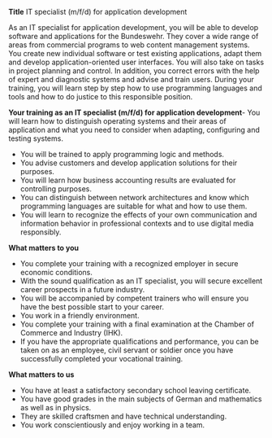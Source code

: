 **Title**
IT specialist (m/f/d) for application development

As an IT specialist for application development, you will be able to develop software and applications for the Bundeswehr. They cover a wide range of areas from commercial programs to web content management systems. You create new individual software or test existing applications, adapt them and develop application-oriented user interfaces. You will also take on tasks in project planning and control. In addition, you correct errors with the help of expert and diagnostic systems and advise and train users. During your training, you will learn step by step how to use programming languages and tools and how to do justice to this responsible position.

**Your training as an IT specialist (m/f/d) for application development**-	You will learn how to distinguish operating systems and their areas of application and what you need to consider when adapting, configuring and testing systems.
-	You will be trained to apply programming logic and methods.
-	You advise customers and develop application solutions for their purposes.
-	You will learn how business accounting results are evaluated for controlling purposes.
-	You can distinguish between network architectures and know which programming languages are suitable for what and how to use them.
-	You will learn to recognize the effects of your own communication and information behavior in professional contexts and to use digital media responsibly.

**What matters to you**

-	You complete your training with a recognized employer in secure economic conditions.
-	With the sound qualification as an IT specialist, you will secure excellent career prospects in a future industry.
-	You will be accompanied by competent trainers who will ensure you have the best possible start to your career.
-	You work in a friendly environment.
-	You complete your training with a final examination at the Chamber of Commerce and Industry (IHK).
-	If you have the appropriate qualifications and performance, you can be taken on as an employee, civil servant or soldier once you have successfully completed your vocational training.

**What matters to us**

-	You have at least a satisfactory secondary school leaving certificate.
-	You have good grades in the main subjects of German and mathematics as well as in physics.
-	They are skilled craftsmen and have technical understanding.
-	You work conscientiously and enjoy working in a team.
